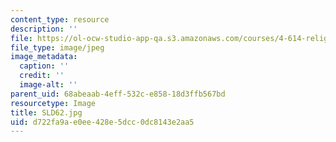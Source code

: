 ```yaml
---
content_type: resource
description: ''
file: https://ol-ocw-studio-app-qa.s3.amazonaws.com/courses/4-614-religious-architecture-and-islamic-cultures-fall-2002/d722fa9ae0ee428e5dcc0dc8143e2aa5_SLD62.jpg
file_type: image/jpeg
image_metadata:
  caption: ''
  credit: ''
  image-alt: ''
parent_uid: 68abeaab-4eff-532c-e858-18d3ffb567bd
resourcetype: Image
title: SLD62.jpg
uid: d722fa9a-e0ee-428e-5dcc-0dc8143e2aa5
---
```


